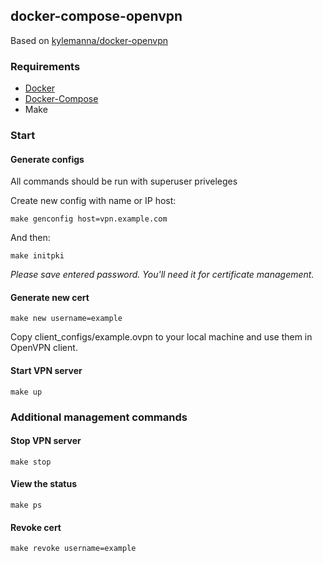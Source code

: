 ## docker-compose-openvpn

Based on [kylemanna/docker-openvpn](https://github.com/kylemanna/docker-openvpn)

### Requirements

* [Docker](https://docs.docker.com/engine/install/)
* [Docker-Compose](https://docs.docker.com/compose/install/)
* Make

### Start


#### Generate configs

All commands should be run with superuser priveleges

Create new config with name or IP host:

```
make genconfig host=vpn.example.com
```

And then:

```
make initpki
```

*Please save entered password. You'll need it for certificate management.*


#### Generate new cert

```
make new username=example
```

Copy client_configs/example.ovpn to your local machine and use them in OpenVPN client.


#### Start VPN server

```
make up
```

### Additional management commands


#### Stop VPN server

```
make stop
```


#### View the status

```
make ps
```

#### Revoke cert

```
make revoke username=example
```
